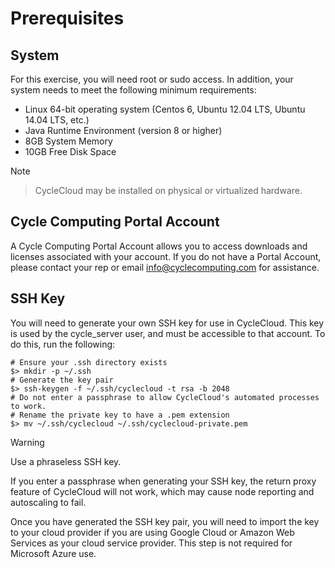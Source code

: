 # Prerequisites

## System

For this exercise, you will need root or sudo access. In addition, your
system needs to meet the following minimum requirements:

  - Linux 64-bit operating system (Centos 6, Ubuntu 12.04 LTS, Ubuntu
    14.04 LTS, etc.)
  - Java Runtime Environment (version 8 or higher)
  - 8GB System Memory
  - 10GB Free Disk Space

<div class="note">

<div class="admonition-title">

Note

</div>

</div>

> CycleCloud may be installed on physical or virtualized hardware.

## Cycle Computing Portal Account

A Cycle Computing Portal Account allows you to access downloads and
licenses associated with your account. If you do not have a Portal
Account, please contact your rep or email <info@cyclecomputing.com> for
assistance.

## SSH Key

You will need to generate your own SSH key for use in CycleCloud. This
key is used by the cycle\_server user, and must be accessible to that
account. To do this, run the following:

    # Ensure your .ssh directory exists
    $> mkdir -p ~/.ssh
    # Generate the key pair
    $> ssh-keygen -f ~/.ssh/cyclecloud -t rsa -b 2048
    # Do not enter a passphrase to allow CycleCloud's automated processes to work.
    # Rename the private key to have a .pem extension
    $> mv ~/.ssh/cyclecloud ~/.ssh/cyclecloud-private.pem

<div class="warning">

<div class="admonition-title">

Warning

</div>

Use a phraseless SSH key.

If you enter a passphrase when generating your SSH key, the return proxy
feature of CycleCloud will not work, which may cause node reporting and
autoscaling to fail.

</div>

Once you have generated the SSH key pair, you will need to import the
key to your cloud provider if you are using Google Cloud or Amazon Web
Services as your cloud service provider. This step is not required for
Microsoft Azure use.
